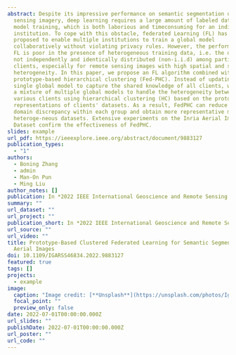 ```yaml
---
abstract: Despite its impressive performance on semantic segmentation of remote
  sensing imagery, deep learning requires a large amount of labeled data for
  model training, which is both laborious and timeconsuming for an individual
  institution. To cope with this obstacle, federated Learning (FL) has been
  proposed to enable multiple institutions to train a global model
  collaboratively without violating privacy rules. However, the performance of
  FL is poor in the presence of heterogeneous training data, i.e. the data is
  not independently and identically distributed (non-i.i.d) among participating
  clients, especially for remote sensing images with high spatial and spectral
  heterogeneity. In this paper, we propose an FL algorithm combined with
  prototype-based hierarchical clustering (Fed-PHC). Instead of updating a
  single global model to capture the shared knowledge of all clients, we utilize
  a mixture of multiple global models to handle the heterogeneity between
  various clients using hierarchical clustering (HC) based on the prototypical
  representations of clients' datasets. As a result, FedPHC can reduce the
  domain discrepancy within each group and obtain more representative models for
  heteroge-neous datasets. Extensive experiments on the Inria Aerial Image
  Dataset confirm the effectiveness of FedPHC.
slides: example
url_pdf: https://ieeexplore.ieee.org/abstract/document/9883127
publication_types:
  - "1"
authors:
  - Boning Zhang
  - admin
  - Man-On Pun
  - Ming Liu
author_notes: []
publication: In *2022 IEEE International Geoscience and Remote Sensing Symposium*
summary: ""
url_dataset: ""
url_project: ""
publication_short: In *2022 IEEE International Geoscience and Remote Sensing Symposium*
url_source: ""
url_video: ""
title: Prototype-Based Clustered Federated Learning for Semantic Segmentation of
  Aerial Images
doi: 10.1109/IGARSS46834.2022.9883127
featured: true
tags: []
projects:
  - example
image:
  caption: "Image credit: [**Unsplash**](https://unsplash.com/photos/IgpMkNfsfys)"
  focal_point: ""
  preview_only: false
date: 2022-07-01T00:00:00.000Z
url_slides: ""
publishDate: 2022-07-01T00:00:00.000Z
url_poster: ""
url_code: ""
---
```

